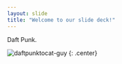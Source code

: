 ```yaml
---
layout: slide
title: "Welcome to our slide deck!"
---
```


Daft Punk.

![daftpunktocat-guy](https://octodex.github.com/images/daftpunktocat-guy.png)
{: .center}
